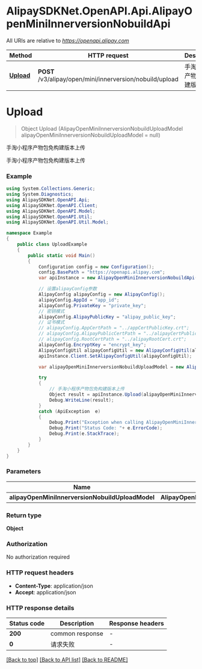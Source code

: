 # AlipaySDKNet.OpenAPI.Api.AlipayOpenMiniInnerversionNobuildApi

All URIs are relative to *https://openapi.alipay.com*

Method | HTTP request | Description
------------- | ------------- | -------------
[**Upload**](AlipayOpenMiniInnerversionNobuildApi.md#upload) | **POST** /v3/alipay/open/mini/innerversion/nobuild/upload | 手淘小程序产物包免构建版本上传


<a name="upload"></a>
# **Upload**
> Object Upload (AlipayOpenMiniInnerversionNobuildUploadModel alipayOpenMiniInnerversionNobuildUploadModel = null)

手淘小程序产物包免构建版本上传

手淘小程序产物包免构建版本上传

### Example
```csharp
using System.Collections.Generic;
using System.Diagnostics;
using AlipaySDKNet.OpenAPI.Api;
using AlipaySDKNet.OpenAPI.Client;
using AlipaySDKNet.OpenAPI.Model;
using AlipaySDKNet.OpenAPI.Util;
using AlipaySDKNet.OpenAPI.Util.Model;

namespace Example
{
    public class UploadExample
    {
        public static void Main()
        {
            Configuration config = new Configuration();
            config.BasePath = "https://openapi.alipay.com";
            var apiInstance = new AlipayOpenMiniInnerversionNobuildApi(config);

            // 设置alipayConfig参数
            AlipayConfig alipayConfig = new AlipayConfig();
            alipayConfig.AppId = "app_id";
            alipayConfig.PrivateKey = "private_key";
            // 密钥模式
            alipayConfig.AlipayPublicKey = "alipay_public_key";
            // 证书模式
            // alipayConfig.AppCertPath = "../appCertPublicKey.crt";
            // alipayConfig.AlipayPublicCertPath = "../alipayCertPublicKey_RSA2.crt";
            // alipayConfig.RootCertPath = "../alipayRootCert.crt";
            alipayConfig.EncryptKey = "encrypt_key";
            AlipayConfigUtil alipayConfigUtil = new AlipayConfigUtil(alipayConfig);
            apiInstance.Client.SetAlipayConfigUtil(alipayConfigUtil);

            var alipayOpenMiniInnerversionNobuildUploadModel = new AlipayOpenMiniInnerversionNobuildUploadModel(); // AlipayOpenMiniInnerversionNobuildUploadModel |  (optional) 

            try
            {
                // 手淘小程序产物包免构建版本上传
                Object result = apiInstance.Upload(alipayOpenMiniInnerversionNobuildUploadModel);
                Debug.WriteLine(result);
            }
            catch (ApiException  e)
            {
                Debug.Print("Exception when calling AlipayOpenMiniInnerversionNobuildApi.Upload: " + e.Message );
                Debug.Print("Status Code: "+ e.ErrorCode);
                Debug.Print(e.StackTrace);
            }
        }
    }
}
```

### Parameters

Name | Type | Description  | Notes
------------- | ------------- | ------------- | -------------
 **alipayOpenMiniInnerversionNobuildUploadModel** | **AlipayOpenMiniInnerversionNobuildUploadModel**|  | [optional] 

### Return type

**Object**

### Authorization

No authorization required

### HTTP request headers

 - **Content-Type**: application/json
 - **Accept**: application/json


### HTTP response details
| Status code | Description | Response headers |
|-------------|-------------|------------------|
| **200** | common response |  -  |
| **0** | 请求失败 |  -  |

[[Back to top]](#) [[Back to API list]](../README.md#documentation-for-api-endpoints) [[Back to README]](../README.md)

